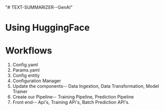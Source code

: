"# TEXT-SUMMARIZER--GenAI" 

# Using HuggingFace
# Workflows 

1. Config.yaml
2. Params.yaml
3. Config entity
4. Configuration Manager
5. Update the components-- Data Ingestion, Data Transformation, Model Trainer
6. Create our Pipeline-- Training Pipeline, Prediction Pipeline
7. Front end-- Api's, Training APi's, Batch Prediction API's.